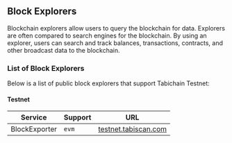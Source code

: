 

## Block Explorers

Blockchain explorers allow users to query the blockchain for data. Explorers are often compared to search engines for the blockchain. By using an explorer, users can search and track balances, transactions, contracts, and other broadcast data to the blockchain.

### List of Block Explorers

Below is a list of public block explorers that support Tabichain Testnet:

#### Testnet

| Service       | Support | URL                                                   |
| ------------- | ------- | ----------------------------------------------------- |
| BlockExporter | `evm`   | [testnet.tabiscan.com](https://testnet.tabiscan.com/) |
